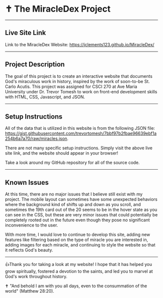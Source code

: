 # ✝️  The MiracleDex Project


---


## Live Site Link

Link to the MiracleDex Website: https://jclements123.github.io/MiracleDex/


---


## Project Description

The goal of this project is to create an interactive website that documents God's miraculous work in history,
inspired by the work of soon-to-be St. Carlo Acutis. This project was assigned for CSCI 270 at Ave Maria 
University under Dr. Trevor Tomesh to work on front-end development skills with HTML, CSS, Javascript, and
JSON.


---

## Setup Instructions

All of the data that is utilized in this website is from the following JSON file:
https://gist.githubusercontent.com/trevortomesh/7bbf97b2fbae96639ebf1a254b6a7a70/raw/miracles.json.

There are not many specific setup instructions. Simply visit the above live site link,
and the website should appear in your browser!

Take a look around my GitHub repository for all of the source code.


---


## Known Issues

At this time, there are no major issues that I believe still exist with my project. The mobile layout can sometimes
have some unexpected behaviors where the background kind of shifts up and down as you scroll, and sometimes the 19th
card out of the 20 seems to be in the hover state as you can see in the CSS, but these are very minor issues that could
potentially be completely rooted out in the future even though they pose no significant inconvenience to the user.

With more time, I would love to continue to develop this site, adding new features like filtering based on the
type of miracle you are interested in, adding images for each miracle, and continuing to style the website so
that it reflects God's beauty.


---


👍Thank you for taking a look at my website! I hope that it has helped you grow spiritually, fostered a devotion
to the saints, and led you to marvel at God's work throughout history.

✝️ "And behold I am with you all days, even to the consummation of the world" (Matthew 28:20).
